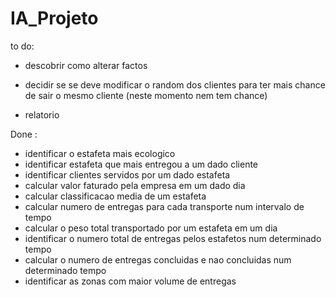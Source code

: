 # IA_Projeto



to do:



- descobrir como alterar factos
- decidir se se deve modificar o random dos clientes para ter mais chance de sair
o mesmo cliente (neste momento nem tem chance)






- relatorio


Done : 

- identificar o estafeta mais ecologico 
- identificar estafeta que mais entregou a um dado cliente
- identificar clientes servidos por um dado estafeta
- calcular valor faturado pela empresa em um dado dia
- calcular classificacao media de um estafeta
- calcular numero de entregas para cada transporte num intervalo de tempo
- calcular o peso total transportado por um estafeta em um dia
- identificar o numero total de entregas pelos estafetos num determinado tempo
- calcular o numero de entregas concluidas e nao concluidas num determinado tempo
- identificar as zonas com maior volume de entregas